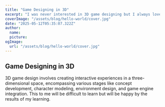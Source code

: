 ```yaml
---
title: "Game Designing in 3D"
excerpt: "I was never interested in 3D game designing but I always love to see the process of someone making a 3-D game. It always peaks my interests as a Computer Science student."
coverImage: "/assets/blog/hello-world/cover.jpg"
date: "2025-05-12T05:35:07.322Z"
author:
  name:
  picture:
ogImage:
  url: "/assets/blog/hello-world/cover.jpg"
---
```


## Game Designing in 3D

3D game design involves creating interactive experiences in a three-dimensional space, encompassing various stages like concept development, character modeling, environment design, and game engine integration. This to me will be difficult to learn but will be happy by the results of my learning.

